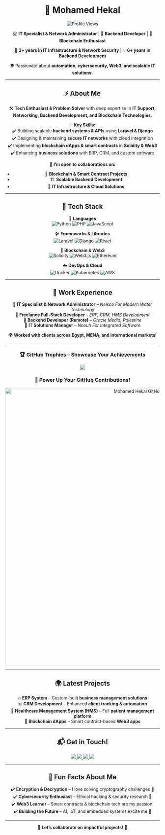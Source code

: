 <div align="center">

# 🚀 Mohamed Hekal  

![Profile Views](https://komarev.com/ghpvc/?username=mohamedhekal&color=blue&style=flat-square)

💻 **IT Specialist & Network Administrator** | 🚀 **Backend Developer** | 🔗 **Blockchain Enthusiast**  

🔧 **3+ years in IT Infrastructure & Network Security** | 💡 **6+ years in Backend Development**  

🌍 Passionate about **automation, cybersecurity, Web3, and scalable IT solutions.**  

---

## **⚡ About Me**  
🛠 **Tech Enthusiast & Problem Solver** with deep expertise in **IT Support, Networking, Backend Development, and Blockchain Technologies**.  

💡 **Key Skills:**  
✔️ Building scalable **backend systems & APIs** using **Laravel & Django**  
✔️ Designing & maintaining **secure IT networks** with cloud integration  
✔️ Implementing **blockchain dApps & smart contracts** in **Solidity & Web3**  
✔️ Enhancing **business solutions** with ERP, CRM, and custom software  

💬 **I’m open to collaborations on:**  
- 🚀 **Blockchain & Smart Contract Projects**  
- 🏗️ **Scalable Backend Development**  
- 🏢 **IT Infrastructure & Cloud Solutions**  

---

## **🚀 Tech Stack**
🎯 **Languages**  
![Python](https://img.shields.io/badge/Python-3776AB?style=for-the-badge&logo=python&logoColor=white)
![PHP](https://img.shields.io/badge/PHP-777BB4?style=for-the-badge&logo=php&logoColor=white)
![JavaScript](https://img.shields.io/badge/JavaScript-F7DF1E?style=for-the-badge&logo=javascript&logoColor=black)

🛠 **Frameworks & Libraries**  
![Laravel](https://img.shields.io/badge/Laravel-FF2D20?style=for-the-badge&logo=laravel&logoColor=white)
![Django](https://img.shields.io/badge/Django-092E20?style=for-the-badge&logo=django&logoColor=white)
![React](https://img.shields.io/badge/React-61DAFB?style=for-the-badge&logo=react&logoColor=black)

🔗 **Blockchain & Web3**  
![Solidity](https://img.shields.io/badge/Solidity-363636?style=for-the-badge&logo=solidity&logoColor=white)
![Web3.js](https://img.shields.io/badge/Web3.js-F16822?style=for-the-badge&logo=javascript&logoColor=white)
![Ethereum](https://img.shields.io/badge/Ethereum-3C3C3D?style=for-the-badge&logo=ethereum&logoColor=white)

☁️ **DevOps & Cloud**  
![Docker](https://img.shields.io/badge/Docker-2496ED?style=for-the-badge&logo=docker&logoColor=white)
![Kubernetes](https://img.shields.io/badge/Kubernetes-326CE5?style=for-the-badge&logo=kubernetes&logoColor=white)
![AWS](https://img.shields.io/badge/AWS-232F3E?style=for-the-badge&logo=amazon-aws&logoColor=white)

---

## **💼 Work Experience**
📌 **IT Specialist & Network Administrator** – *Neisco For Modern Water Technology*  
📌 **Freelance Full-Stack Developer** – *ERP, CRM, HMS Development*  
📌 **Backend Developer (Remote)** – *Oracle Media, Palestine*  
📌 **IT Solutions Manager** – *Noouh For Integrated Software*  

🌍 **Worked with clients across Egypt, MENA, and international markets!**  

---


### **🏆 GitHub Trophies – Showcase Your Achievements**
<p align="center">
  <img src="https://camo.githubusercontent.com/606904c5f529784b3ea36df16c5b1c027e54c6b556c125aebe2874cdf7fee498/68747470733a2f2f6769746875622d70726f66696c652d74726f7068792e76657263656c2e6170702f3f757365726e616d653d6d6f68616d656468656b616c267468656d653d64726163756c61266e6f2d6672616d653d74727565266d617267696e2d773d313526726f773d31" />
</p>


### **🚀 Power Up Your GitHub Contributions!**

<div align="center">
  <a href="https://postimg.cc/gnYRV9cV">
    <img src="https://i.postimg.cc/9F9pjVvn/Github-mohamedhekal.png" alt="Mohamed Hekal GitHub Banner" width="900"/>
  </a>
</div>


---

## **🌍 Latest Projects**
🔥 **ERP System** – Custom-built **business management solutions**  
📊 **CRM Development** – Enhanced **client tracking & automation**  
💊 **Healthcare Management System (HMS)** – Full **patient management platform**  
🔗 **Blockchain dApps** – Smart contract-based **Web3 apps**  

---

## **📬 Get in Touch!**
<a href="https://www.linkedin.com/in/mohekal/">
  <img src="https://img.shields.io/badge/LinkedIn-0077B5?style=for-the-badge&logo=linkedin&logoColor=white" />
</a>
<a href="https://www.xing.com/profile/Mohamed_Hamad090348"> <img src="https://img.shields.io/badge/Xing-126567?style=for-the-badge&logo=xing&logoColor=white" /> </a>
<a href="https://github.com/mohamedhekal">
  <img src="https://img.shields.io/badge/GitHub-100000?style=for-the-badge&logo=github&logoColor=white" />
</a>
<a href="mailto:mohamed.k.hekal@gmail.com">
  <img src="https://img.shields.io/badge/Gmail-D14836?style=for-the-badge&logo=gmail&logoColor=white" />
</a>

---

## **🎯 Fun Facts About Me**  
✔️ **Encryption & Decryption** – I love solving cryptography challenges 🔐  
✔️ **Cybersecurity Enthusiast** – Ethical hacking & security research 🔎  
✔️ **Web3 Learner** – Smart contracts & blockchain tech are my passion!  
✔️ **Building the Future** – AI, IoT, and embedded systems excite me 🚀  

---

🔗 **Let’s collaborate on impactful projects!** 🚀  

</div>
